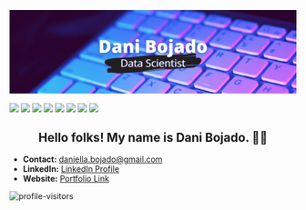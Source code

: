[![Header](images/dbojado_banner.png "Header")](https://danibojado.com/)

[<img src="https://img.shields.io/badge/python -red?&style=for-the-badge&logo=python&logoColor=white"/>](https://www.python.org/) [<img src="https://img.shields.io/badge/pandas-orange?&style=for-the-badge&logo=pandas&logoColor=white" />](https://pandas.pydata.org) [<img src="https://img.shields.io/badge/numpy-yellow?&style=for-the-badge&logo=numpy&logoColor=white" />](https://numpy.org) [<img src="https://img.shields.io/badge/matplotlib-green?&style=for-the-badge&logo=python&logoColor=white"/>](https://matplotlib.org) [<img src="https://img.shields.io/badge/github-lightblue?&style=for-the-badge&logo=github&logoColor=white"/>](https://github.com) [<img src="https://img.shields.io/badge/markdown-blue?&style=for-the-badge&logo=markdown&logoColor=white"/>](https://www.markdownguide.org) [<img src="https://img.shields.io/badge/mysql-violet?&style=for-the-badge&logo=mysql&logoColor=white"/>](https://www.mysql.com) [<img src="https://img.shields.io/badge/jupyter-purple?&style=for-the-badge&logo=Jupyter&logoColor=white"/>](https://jupyter.org)


<h2 align="center">Hello folks! My name is Dani Bojado. 👋🤓</h2>

- <b>Contact:</b> daniella.bojado@gmail.com
- <b>LinkedIn:</b> [LinkedIn Profile](https://www.linkedin.com/in/daniella-bojado) 
- <b>Website:</b> [Portfolio Link](https://danibojado.com/) 

![profile-visitors](https://visitor-badge.glitch.me/badge?page_id=dbojado.dbojado)


